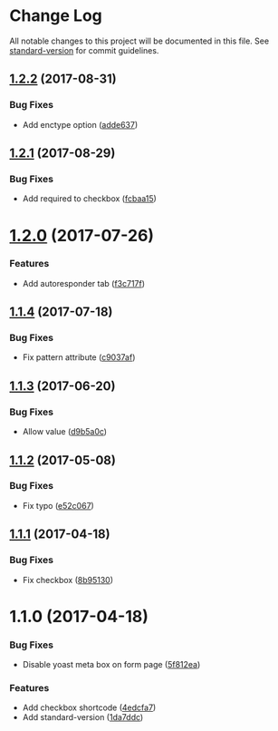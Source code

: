 # Change Log

All notable changes to this project will be documented in this file. See [standard-version](https://github.com/conventional-changelog/standard-version) for commit guidelines.

<a name="1.2.2"></a>
## [1.2.2](https://github.com/Corjen/wordpress-formbuilder/compare/v1.2.1...v1.2.2) (2017-08-31)


### Bug Fixes

* Add enctype option ([adde637](https://github.com/Corjen/wordpress-formbuilder/commit/adde637))



<a name="1.2.1"></a>
## [1.2.1](https://github.com/Corjen/wordpress-formbuilder/compare/v1.2.0...v1.2.1) (2017-08-29)


### Bug Fixes

* Add required to checkbox ([fcbaa15](https://github.com/Corjen/wordpress-formbuilder/commit/fcbaa15))



<a name="1.2.0"></a>
# [1.2.0](https://github.com/Corjen/wordpress-formbuilder/compare/v1.1.4...v1.2.0) (2017-07-26)


### Features

* Add autoresponder tab ([f3c717f](https://github.com/Corjen/wordpress-formbuilder/commit/f3c717f))



<a name="1.1.4"></a>
## [1.1.4](https://github.com/Corjen/wordpress-formbuilder/compare/v1.1.3...v1.1.4) (2017-07-18)


### Bug Fixes

* Fix pattern attribute ([c9037af](https://github.com/Corjen/wordpress-formbuilder/commit/c9037af))



<a name="1.1.3"></a>
## [1.1.3](https://github.com/Corjen/wordpress-formbuilder/compare/v1.1.2...v1.1.3) (2017-06-20)


### Bug Fixes

* Allow value ([d9b5a0c](https://github.com/Corjen/wordpress-formbuilder/commit/d9b5a0c))



<a name="1.1.2"></a>
## [1.1.2](https://github.com/Corjen/wordpress-formbuilder/compare/v1.1.1...v1.1.2) (2017-05-08)


### Bug Fixes

* Fix typo ([e52c067](https://github.com/Corjen/wordpress-formbuilder/commit/e52c067))



<a name="1.1.1"></a>
## [1.1.1](https://github.com/Corjen/wordpress-formbuilder/compare/v1.1.0...v1.1.1) (2017-04-18)


### Bug Fixes

* Fix checkbox ([8b95130](https://github.com/Corjen/wordpress-formbuilder/commit/8b95130))



<a name="1.1.0"></a>
# 1.1.0 (2017-04-18)


### Bug Fixes

* Disable yoast meta box on form page ([5f812ea](https://github.com/Corjen/wordpress-formbuilder/commit/5f812ea))


### Features

* Add checkbox shortcode ([4edcfa7](https://github.com/Corjen/wordpress-formbuilder/commit/4edcfa7))
* Add standard-version ([1da7ddc](https://github.com/Corjen/wordpress-formbuilder/commit/1da7ddc))
